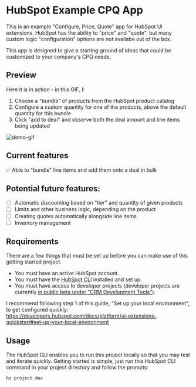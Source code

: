 # HubSpot Example CPQ App

This is an example "Configure, Price, Quote" app for HubSpot UI extensions. HubSpot has the ability to "price" and "quote", but many custom logic "configuration" options are not availabe out of the box.

This app is designed to give a starting ground of ideas that could be customized to your company's CPQ needs.

## Preview

Here it is in action - in this GIF, I:

1. Choose a "bundle" of products from the HubSpot product catalog
2. Configure a custom quantity for one of the products, above the default quantity for this bundle
3. Click "add to deal" and observe both the deal amount and line items being updated

![demo-gif](bundle.gif)

## Current features

✅ Able to "bundle" line items and add them onto a deal in bulk

## Potential future features:

- [ ] Automatic discounting based on "tier" and quantity of given products
- [ ] Limits and other business logic, depending on the product
- [ ] Creating quotes automatically alongside line items
- [ ] Inventory management

## Requirements

There are a few things that must be set up before you can make use of this getting started project.

- You must have an active HubSpot account.
- You must have the [HubSpot CLI](https://www.npmjs.com/package/@hubspot/cli) installed and set up.
- You must have access to developer projects (developer projects are currently [in public beta under "CRM Development Tools"](https://app.hubspot.com/l/whats-new/betas)).

I recommend following step 1 of this guide, "Set up your local environment", to get configured quickly: https://developers.hubspot.com/docs/platform/ui-extensions-quickstart#set-up-your-local-environment

## Usage

The HubSpot CLI enables you to run this project locally so that you may test and iterate quickly. Getting started is simple, just run this HubSpot CLI command in your project directory and follow the prompts:

`hs project dev`

